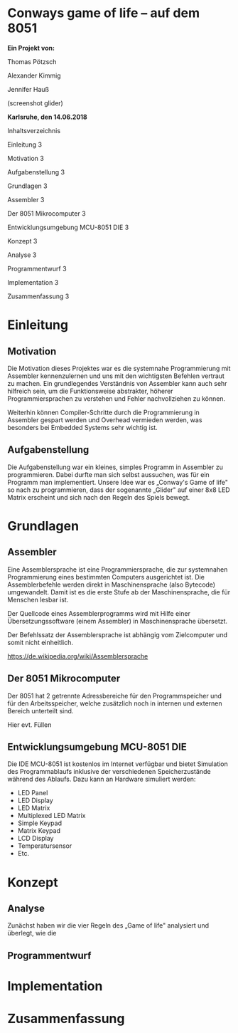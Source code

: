 # Conways game of life – auf dem 8051





**Ein Projekt von:**

Thomas Pötzsch

Alexander Kimmig

Jennifer Hauß







(screenshot glider)







**Karlsruhe, den 14.06.2018**

Inhaltsverzeichnis

Einleitung        3

Motivation        3

Aufgabenstellung        3

Grundlagen        3

Assembler        3

Der 8051 Mikrocomputer        3

Entwicklungsumgebung MCU-8051 DIE        3

Konzept        3

Analyse        3

Programmentwurf        3

Implementation        3

Zusammenfassung        3



# Einleitung

## Motivation

Die Motivation dieses Projektes war es die systemnahe Programmierung mit Assembler kennenzulernen und uns mit den wichtigsten Befehlen vertraut zu machen. Ein grundlegendes Verständnis von Assembler kann auch sehr hilfreich sein, um die Funktionsweise abstrakter, höherer Programmiersprachen zu verstehen und Fehler nachvollziehen zu können.

Weiterhin können Compiler-Schritte durch die Programmierung in Assembler gespart werden und Overhead vermieden werden, was besonders bei Embedded Systems sehr wichtig ist.

## Aufgabenstellung

Die Aufgabenstellung war ein kleines, simples Programm in Assembler zu programmieren. Dabei durfte man sich selbst aussuchen, was für ein Programm man implementiert.  Unsere Idee war es „Conway&#39;s Game  of life&quot; so nach zu programmieren, dass der sogenannte „Glider&quot; auf einer 8x8 LED Matrix erscheint und sich nach den Regeln des Spiels bewegt.

# Grundlagen

## Assembler

Eine Assemblersprache ist eine Programmiersprache, die zur systemnahen Programmierung eines bestimmten Computers ausgerichtet ist. Die Assemblerbefehle werden direkt in Maschinensprache (also Bytecode) umgewandelt. Damit ist es die erste Stufe ab der Maschinensprache, die für Menschen lesbar ist.

Der Quellcode eines Assemblerprogramms wird mit Hilfe einer Übersetzungssoftware (einem Assembler) in Maschinensprache übersetzt.

Der Befehlssatz der Assemblersprache ist abhängig vom Zielcomputer und somit nicht einheitlich.

https://de.wikipedia.org/wiki/Assemblersprache

## Der 8051 Mikrocomputer

Der 8051 hat 2 getrennte Adressbereiche für den Programmspeicher und für den Arbeitsspeicher, welche zusätzlich noch in internen und externen Bereich unterteilt sind.

Hier evt. Füllen

## Entwicklungsumgebung MCU-8051 DIE

Die IDE MCU-8051 ist kostenlos im Internet verfügbar und bietet Simulation des Programmablaufs inklusive der verschiedenen Speicherzustände während des Ablaufs. Dazu kann an Hardware simuliert werden:

- LED Panel
- LED Display
- LED Matrix
- Multiplexed LED Matrix
- Simple Keypad
- Matrix Keypad
- LCD Display
- Temperatursensor
- Etc.

# Konzept

## Analyse

Zunächst haben wir die vier Regeln des „Game of life&quot; analysiert und überlegt, wie die

## Programmentwurf

# Implementation

# Zusammenfassung
